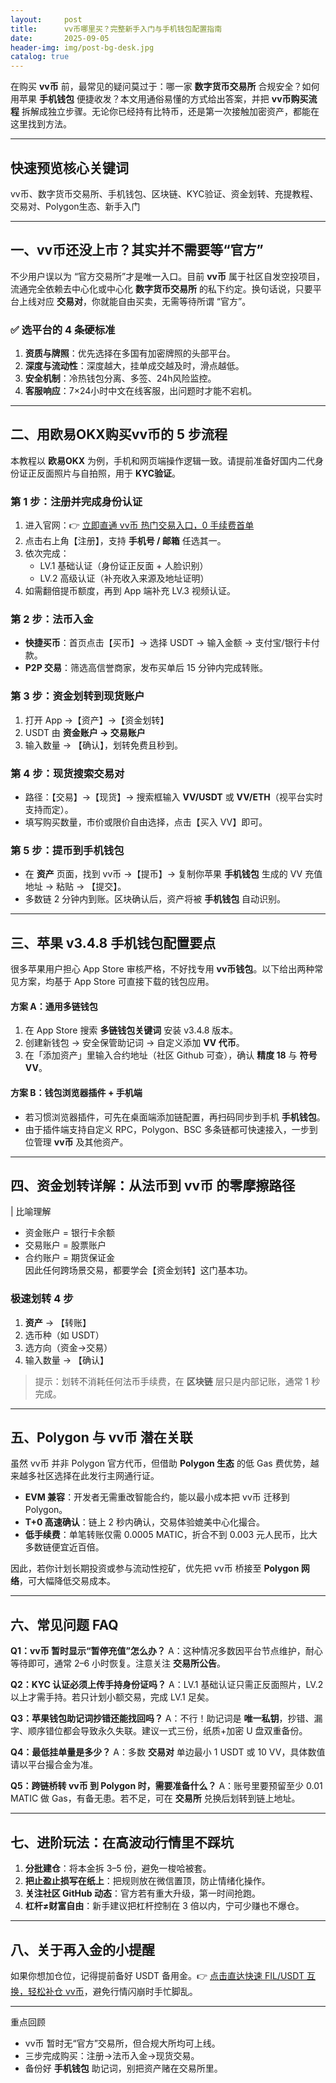 ```yaml
---
layout:     post
title:      vv币哪里买？完整新手入门与手机钱包配置指南
date:       2025-09-05
header-img: img/post-bg-desk.jpg
catalog: true
---
```


在购买 **vv币** 前，最常见的疑问莫过于：哪一家 **数字货币交易所** 合规安全？如何用苹果 **手机钱包** 便捷收发？本文用通俗易懂的方式给出答案，并把 **vv币购买流程** 拆解成独立步骤。无论你已经持有比特币，还是第一次接触加密资产，都能在这里找到方法。

---

## 快速预览核心关键词
vv币、数字货币交易所、手机钱包、区块链、KYC验证、资金划转、充提教程、交易对、Polygon生态、新手入门

---

## 一、vv币还没上市？其实并不需要等“官方”
不少用户误以为 “官方交易所”才是唯一入口。目前 **vv币** 属于社区自发空投项目，流通完全依赖去中心化或中心化 **数字货币交易所** 的私下约定。换句话说，只要平台上线对应 **交易对**，你就能自由买卖，无需等待所谓 “官方”。

### ✅ 选平台的 4 条硬标准
1. **资质与牌照**：优先选择在多国有加密牌照的头部平台。
2. **深度与流动性**：深度越大，挂单成交越及时，滑点越低。
3. **安全机制**：冷热钱包分离、多签、24h风险监控。
4. **客服响应**：7×24小时中文在线客服，出问题时才能不宕机。

---

## 二、用欧易OKX购买vv币的 5 步流程

本教程以 **欧易OKX** 为例，手机和网页端操作逻辑一致。请提前准备好国内二代身份证正反面照片与自拍照，用于 **KYC验证**。

### 第 1 步：注册并完成身份认证
1. 进入官网：👉 [立即直通 vv币 热门交易入口，0 手续费首单](https://okxdog.com/)
2. 点击右上角【注册】，支持 **手机号 / 邮箱** 任选其一。
3. 依次完成：
   - LV.1 基础认证（身份证正反面 + 人脸识别）
   - LV.2 高级认证（补充收入来源及地址证明）
4. 如需翻倍提币额度，再到 App 端补充 LV.3 视频认证。

### 第 2 步：法币入金
- **快捷买币**：首页点击【买币】→ 选择 USDT → 输入金额 → 支付宝/银行卡付款。
- **P2P 交易**：筛选高信誉商家，发布买单后 15 分钟内完成转账。

### 第 3 步：资金划转到现货账户
1. 打开 App →【资产】→【资金划转】  
2. USDT 由 **资金账户 → 交易账户**  
3. 输入数量 → 【确认】，划转免费且秒到。

### 第 4 步：现货搜索交易对
- 路径：【交易】→【现货】→ 搜索框输入 **VV/USDT** 或 **VV/ETH**（视平台实时支持而定）。
- 填写购买数量，市价或限价自由选择，点击【买入 VV】即可。

### 第 5 步：提币到手机钱包
- 在 **资产** 页面，找到 vv币 →【提币】→ 复制你苹果 **手机钱包** 生成的 VV 充值地址 → 粘贴 → 【提交】。  
- 多数链 2 分钟内到账。区块确认后，资产将被 **手机钱包** 自动识别。

---

## 三、苹果 v3.4.8 手机钱包配置要点

很多苹果用户担心 App Store 审核严格，不好找专用 **vv币钱包**。以下给出两种常见方案，均基于 App Store 可直接下载的钱包应用。

#### 方案 A：通用多链钱包
1. 在 App Store 搜索 **多链钱包关键词** 安装 v3.4.8 版本。
2. 创建新钱包 → 安全保管助记词 → 自定义添加 **VV 代币**。
3. 在「添加资产」里输入合约地址（社区 Github 可查），确认 **精度 18** 与 **符号 VV**。

#### 方案 B：钱包浏览器插件 + 手机端
- 若习惯浏览器插件，可先在桌面端添加链配置，再扫码同步到手机 **手机钱包**。
- 由于插件端支持自定义 RPC，Polygon、BSC 多条链都可快速接入，一步到位管理 **vv币** 及其他资产。

---

## 四、资金划转详解：从法币到 vv币 的零摩擦路径

| 比喻理解  
- 资金账户 = 银行卡余额  
- 交易账户 = 股票账户  
- 合约账户 = 期货保证金  
因此任何跨场景交易，都要学会【资金划转】这门基本功。

### 极速划转 4 步
1. **资产** → 【转账】
2. 选币种（如 USDT）
3. 选方向（资金→交易）
4. 输入数量 → 【确认】  
> 提示：划转不消耗任何法币手续费，在 **区块链** 层只是内部记账，通常 1 秒完成。

---

## 五、Polygon 与 vv币 潜在关联

虽然 vv币 并非 Polygon 官方代币，但借助 **Polygon 生态** 的低 Gas 费优势，越来越多社区选择在此发行主网通行证。

- **EVM 兼容**：开发者无需重改智能合约，能以最小成本把 vv币 迁移到 Polygon。
- **T+0 高速确认**：链上 2 秒内确认，交易体验媲美中心化撮合。
- **低手续费**：单笔转账仅需 0.0005 MATIC，折合不到 0.003 元人民币，比大多数链便宜近百倍。

因此，若你计划长期投资或参与流动性挖矿，优先把 vv币 桥接至 **Polygon 网络**，可大幅降低交易成本。

---

## 六、常见问题 FAQ

**Q1：vv币 暂时显示“暂停充值”怎么办？**
A：这种情况多数因平台节点维护，耐心等待即可，通常 2–6 小时恢复。注意关注 **交易所公告**。

**Q2：KYC 认证必须上传手持身份证吗？**
A：LV.1 基础认证只需正反面照片，LV.2 以上才需手持。若只计划小额交易，完成 LV.1 足矣。

**Q3：苹果钱包助记词抄错还能找回吗？**
A：不行！助记词是 **唯一私钥**，抄错、漏字、顺序错位都会导致永久失联。建议一式三份，纸质+加密 U 盘双重备份。

**Q4：最低挂单量是多少？**
A：多数 **交易对** 单边最小 1 USDT 或 10 VV，具体数值请以平台撮合金为准。

**Q5：跨链桥转 vv币 到 Polygon 时，需要准备什么？**
A：账号里要预留至少 0.01 MATIC 做 Gas，有备无患。若不足，可在 **交易所** 兑换后划转到链上地址。

---

## 七、进阶玩法：在高波动行情里不踩坑

1. **分批建仓**：将本金拆 3–5 份，避免一梭哈被套。
2. **把止盈止损写在纸上**：把规则放在微信置顶，防止情绪化操作。
3. **关注社区 GitHub 动态**：官方若有重大升级，第一时间抢跑。
4. **杠杆≠财富自由**：新手建议把杠杆控制在 3 倍以内，宁可少赚也不爆仓。

---

## 八、关于再入金的小提醒
如果你想加仓位，记得提前备好 USDT 备用金。👉 [点击直达快速 FIL/USDT 互换，轻松补仓 vv币](https://okxdog.com/)，避免行情闪崩时手忙脚乱。

---

重点回顾
- vv币 暂时无“官方”交易所，但合规大所均可上线。  
- 三步完成购买：注册→法币入金→现货交易。  
- 备份好 **手机钱包** 助记词，别把资产赌在交易所里。